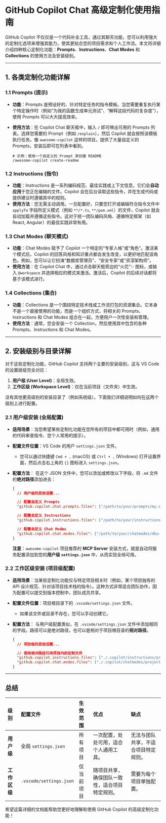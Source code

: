 # GitHub Copilot Chat 高级定制化使用指南

GitHub Copilot 不仅仅是一个代码补全工具，通过其聊天功能，您可以利用强大的定制化选项来增强其能力，使其更贴合您的项目需求和个人工作流。本文将详细介绍四种核心定制化功能：**Prompts**、**Instructions**、**Chat Modes** 和 **Collections** 的使用方法及安装级别。

---

## 1. 各类定制化功能详解

### 1.1 Prompts (提示)

- **功能**：Prompts 是预设好的、针对特定任务的指令模板。当您需要重复执行某个特定操作时（例如“为我的函数生成单元测试”、“解释这段代码的复杂度”），使用 Prompts 可以大大提高效率。
- **使用方法**：在 Copilot Chat 聊天框中，输入 `/` 即可唤出可用的 Prompts 列表。选择您需要的 Prompt（例如 `/explain`），然后 Copilot 就会按照该模板执行任务。像 `awesome-copilot` 这样的项目，提供了大量自定义的 Prompts，安装后即可在列表中看到。

  ```shell
  # 示例：使用一个自定义的 Prompt 来创建 README
  /awesome-copilot create-readme
  ```

### 1.2 Instructions (指令)

- **功能**：Instructions 是一系列编码规范、最佳实践或上下文信息，它们会**自动应用**于您正在编辑的文件。Copilot 会在后台读取这些指令，并在生成代码或提供建议时遵循其中的规则。
- **使用方法**：您无需主动调用。一旦配置好，只要您打开或编辑符合指令文件中 `applyTo` 字段所定义模式（例如 `**/*.ts`, `**/pom.xml`）的文件，Copilot 就会自动加载并遵循这些指令。这对于统一团队编码风格、遵循特定框架（如 React, Angular）的最佳实践非常有用。

### 1.3 Chat Modes (聊天模式)

- **功能**：Chat Modes 赋予了 Copilot 一个特定的“专家人格”或“角色”。激活某个模式后，Copilot 的回答风格和知识重点都会发生改变，以更好地匹配该角色。例如，您可以让它扮演“数据库管理员”、“安全专家”或“资深架构师”。
- **使用方法**：在 Copilot Chat 中，通过点击聊天框旁边的“火花”✨ 图标，或输入 `@workspace` 并选择相应的模式来激活。激活后，Copilot 的后续对话都将基于该模式进行。

### 1.4 Collections (集合)

- **功能**：Collections 是一个围绕特定技术栈或工作流打包的资源集合。它本身不是一个直接使用的功能，而是一个组织方式，将相关的 Prompts、Instructions 和 Chat Modes 组合在一起，方便用户一次性安装和管理。
- **使用方法**：通常，您会安装一个 Collection，然后使用其中包含的各种 Prompts、Instructions 和 Chat Modes。

---

## 2. 安装级别与目录详解

对于这些定制化功能，GitHub Copilot 支持两个主要的安装级别，这与 VS Code 的设置层级完全对应：

1. **用户级 (User Level)**：全局生效。
2. **工作区级 (Workspace Level)**：仅在当前项目（文件夹）中生效。

没有其他更高级别的安装目录了（例如系统级）。下面我们详细说明如何在这两个级别上进行配置。

### 2.1 用户级安装 (全局配置)

- **适用场景**：当您希望某些定制化功能在您所有的项目中都可用时（例如，通用的代码审查指令、您个人常用的提示）。
- **配置文件位置**：VS Code 的用户 `settings.json` 文件。
  - 您可以通过快捷键 `Cmd + ,` (macOS) 或 `Ctrl + ,` (Windows) 打开设置界面，然后点击右上角的 `{}` 图标进入 `settings.json`。
- **配置方法**：
  在这个 JSON 文件中，您可以添加或修改以下字段，将 `.md` 文件的**绝对路径**添加进去：

  ```json
  {
    // 用户级的其他设置...

    // 配置自定义 Prompts
    "github.copilot.chat.prompts.files": ["/path/to/your/prompts/my-custom-prompt.prompt.md"],

    // 配置自定义 Instructions
    "github.copilot.instructions.files": ["/path/to/your/instructions/react-best-practices.instructions.md"],

    // 配置自定义 Chat Modes
    "github.copilot.chat.modes.files": ["/path/to/your/chatmodes/dba-expert.chatmode.md"]
  }
  ```

  **注意**：`awesome-copilot` 项目推荐的 **MCP Server** 安装方式，就是自动将服务配置添加到您的**用户级 `settings.json`** 中，从而实现全局可用。

### 2.2 工作区级安装 (项目级配置)

- **适用场景**：当某些定制化功能仅与特定项目相关时（例如，某个项目独有的 API 设计规范、针对该项目技术栈的指令）。这种方式非常适合团队协作，因为配置可以提交到版本控制中，团队成员共享。
- **配置文件位置**：项目根目录下的 `.vscode/settings.json` 文件。
  - 如果该文件或目录不存在，您可以手动创建它。
- **配置方法**：
  与用户级配置类似，在 `.vscode/settings.json` 文件中添加相同的字段。路径可以是绝对路径，也可以是相对于项目根目录的**相对路径**。

  ```json
  {
    // 项目级的其他设置...

    // 使用相对路径引用项目内的定制文件
    "github.copilot.instructions.files": ["./.copilot/instructions/project-specific-rules.instructions.md"],
    "github.copilot.chat.modes.files": ["./.copilot/chatmodes/project-api-architect.chatmode.md"]
  }
  ```

---

## 总结

| 级别         | 配置文件                | 生效范围   | 优点                                           | 缺点                                 |
| :----------- | :---------------------- | :--------- | :--------------------------------------------- | :----------------------------------- |
| **用户级**   | 全局 `settings.json`    | 所有项目   | 一次配置，处处可用，适合个人通用工具。         | 无法与团队共享，不适合项目特定规则。 |
| **工作区级** | `.vscode/settings.json` | 仅当前项目 | 随项目共享，确保团队一致性，适合项目特定规则。 | 需要为每个项目单独配置。             |

希望这篇详细的文档能帮助您更好地理解和使用 GitHub Copilot 的高级定制化功能！
